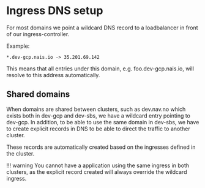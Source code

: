# Ingress DNS setup

For most domains we point a wildcard DNS record to a loadbalancer in front of our ingress-controller.

Example:

`*.dev-gcp.nais.io -> 35.201.69.142`

This means that all entries under this domain, e.g. foo.dev-gcp.nais.io, will resolve to this address automatically.

## Shared domains

When domains are shared between clusters, such as dev.nav.no which exists both in dev-gcp and dev-sbs, we have a wildcard entry pointing to dev-gcp. In addition, to be able to use the same domain in dev-sbs, we have to create explicit records in DNS to be able to direct the traffic to another cluster.

These records are automatically created based on the ingresses defined in the cluster.

!!! warning
    You cannot have a application using the same ingress in both clusters, as the explicit record created will always override the wildcard ingress.

